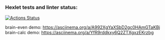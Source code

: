 ### Hexlet tests and linter status:
[![Actions Status](https://github.com/821125/python-project-49/workflows/hexlet-check/badge.svg)](https://github.com/821125/python-project-49/actions)

brain-even demo: https://asciinema.org/a/A992XgYaXSbD2gc0HAmGTaKBj
brain-calc demo: https://asciinema.org/a/YfR9rddkxy6Q2ZTXgxzEKrzbg